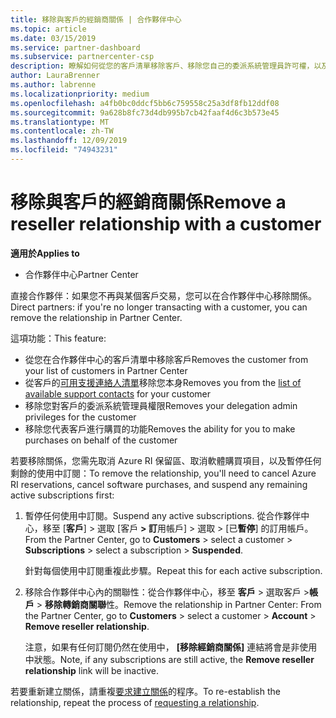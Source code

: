 ```yaml
---
title: 移除與客戶的經銷商關係 | 合作夥伴中心
ms.topic: article
ms.date: 03/15/2019
ms.service: partner-dashboard
ms.subservice: partnercenter-csp
description: 瞭解如何從您的客戶清單移除客戶、移除您自己的委派系統管理員許可權，以及停止購買或提供支援。
author: LauraBrenner
ms.author: labrenne
ms.localizationpriority: medium
ms.openlocfilehash: a4fb0bc0ddcf5bb6c759558c25a3df8fb12ddf08
ms.sourcegitcommit: 9a628b8fc73d4db995b7cb42faaf4d6c3b573e45
ms.translationtype: MT
ms.contentlocale: zh-TW
ms.lasthandoff: 12/09/2019
ms.locfileid: "74943231"
---
```

# <a name="remove-a-reseller-relationship-with-a-customer"></a><span data-ttu-id="9a3ea-103">移除與客戶的經銷商關係</span><span class="sxs-lookup"><span data-stu-id="9a3ea-103">Remove a reseller relationship with a customer</span></span>

<span data-ttu-id="9a3ea-104">**適用於**</span><span class="sxs-lookup"><span data-stu-id="9a3ea-104">**Applies to**</span></span>

-   <span data-ttu-id="9a3ea-105">合作夥伴中心</span><span class="sxs-lookup"><span data-stu-id="9a3ea-105">Partner Center</span></span>

<span data-ttu-id="9a3ea-106">直接合作夥伴：如果您不再與某個客戶交易，您可以在合作夥伴中心移除關係。</span><span class="sxs-lookup"><span data-stu-id="9a3ea-106">Direct partners: if you're no longer transacting with a customer, you can remove the relationship in Partner Center.</span></span> 

<span data-ttu-id="9a3ea-107">這項功能：</span><span class="sxs-lookup"><span data-stu-id="9a3ea-107">This feature:</span></span>
*  <span data-ttu-id="9a3ea-108">從您在合作夥伴中心的客戶清單中移除客戶</span><span class="sxs-lookup"><span data-stu-id="9a3ea-108">Removes the customer from your list of customers in Partner Center</span></span>
*  <span data-ttu-id="9a3ea-109">從客戶的[可用支援連絡人清單](assign-support-contacts.md)移除您本身</span><span class="sxs-lookup"><span data-stu-id="9a3ea-109">Removes you from the [list of available support contacts](assign-support-contacts.md) for your customer</span></span>
*  <span data-ttu-id="9a3ea-110">移除您對客戶的委派系統管理員權限</span><span class="sxs-lookup"><span data-stu-id="9a3ea-110">Removes your delegation admin privileges for the customer</span></span>
*  <span data-ttu-id="9a3ea-111">移除您代表客戶進行購買的功能</span><span class="sxs-lookup"><span data-stu-id="9a3ea-111">Removes the ability for you to make purchases on behalf of the customer</span></span>

<span data-ttu-id="9a3ea-112">若要移除關係，您需先取消 Azure RI 保留區、取消軟體購買項目，以及暫停任何剩餘的使用中訂閱：</span><span class="sxs-lookup"><span data-stu-id="9a3ea-112">To remove the relationship, you'll need to cancel Azure RI reservations, cancel software purchases, and suspend any remaining active subscriptions first:</span></span>
1. <span data-ttu-id="9a3ea-113">暫停任何使用中訂閱。</span><span class="sxs-lookup"><span data-stu-id="9a3ea-113">Suspend any active subscriptions.</span></span> <span data-ttu-id="9a3ea-114">從合作夥伴中心，移至 [**客戶**] > 選取 [客戶 **> 訂**用帳戶] > 選取 > [已**暫停**] 的訂用帳戶。</span><span class="sxs-lookup"><span data-stu-id="9a3ea-114">From the Partner Center, go to **Customers** > select a customer > **Subscriptions** > select a subscription > **Suspended**.</span></span> 

   <span data-ttu-id="9a3ea-115">針對每個使用中訂閱重複此步驟。</span><span class="sxs-lookup"><span data-stu-id="9a3ea-115">Repeat this for each active subscription.</span></span>

2. <span data-ttu-id="9a3ea-116">移除合作夥伴中心內的關聯性：從合作夥伴中心，移至 **客戶** > 選取客戶 >**帳戶** > **移除轉銷商關聯**性。</span><span class="sxs-lookup"><span data-stu-id="9a3ea-116">Remove the relationship in Partner Center: From the Partner Center, go to **Customers** > select a customer > **Account** > **Remove reseller relationship**.</span></span>

   <span data-ttu-id="9a3ea-117">注意，如果有任何訂閱仍然在使用中， **\[移除經銷商關係\]** 連結將會是非使用中狀態。</span><span class="sxs-lookup"><span data-stu-id="9a3ea-117">Note, if any subscriptions are still active, the **Remove reseller relationship** link will be inactive.</span></span> 

<span data-ttu-id="9a3ea-118">若要重新建立關係，請重複[要求建立關係](request-a-relationship-with-a-customer.md)的程序。</span><span class="sxs-lookup"><span data-stu-id="9a3ea-118">To re-establish the relationship, repeat the process of [requesting a relationship](request-a-relationship-with-a-customer.md).</span></span>
